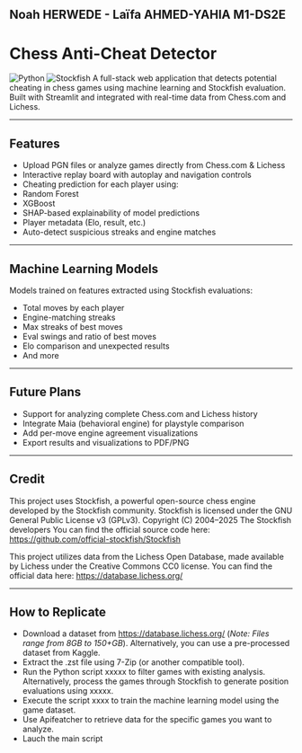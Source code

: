 ## Noah HERWEDE - Laïfa AHMED-YAHIA M1-DS2E

# Chess Anti-Cheat Detector  
![Python](https://img.shields.io/badge/Python-3.10+-blue)
![Stockfish](https://img.shields.io/badge/Stockfish-Engine-orange)
A full-stack web application that detects potential cheating in chess games using machine learning and Stockfish evaluation. Built with Streamlit and integrated with real-time data from Chess.com and Lichess.

---

##  Features

-  Upload PGN files or analyze games directly from Chess.com & Lichess
-  Interactive replay board with autoplay and navigation controls
-  Cheating prediction for each player using:
  - Random Forest
  - XGBoost
-  SHAP-based explainability of model predictions
-  Player metadata (Elo, result, etc.)
-  Auto-detect suspicious streaks and engine matches

---

## Machine Learning Models

Models trained on features extracted using Stockfish evaluations:

- Total moves by each player
- Engine-matching streaks
- Max streaks of best moves
- Eval swings and ratio of best moves
- Elo comparison and unexpected results
- And more

---

## Future Plans

- Support for analyzing complete Chess.com and Lichess history
- Integrate Maia (behavioral engine) for playstyle comparison
- Add per-move engine agreement visualizations
- Export results and visualizations to PDF/PNG

---
## Credit

This project uses Stockfish, a powerful open-source chess engine developed by the Stockfish community.
Stockfish is licensed under the GNU General Public License v3 (GPLv3).
Copyright (C) 2004–2025 The Stockfish developers
You can find the official source code here: https://github.com/official-stockfish/Stockfish 

This project utilizes data from the Lichess Open Database, made available by Lichess under the Creative Commons CC0 license.
You can find the official data here: https://database.lichess.org/

---

## How to Replicate

- Download a dataset from https://database.lichess.org/ (*Note: Files range from 8GB to 150+GB*). Alternatively, you can use a pre-processed dataset from Kaggle.
- Extract the .zst file using 7-Zip (or another compatible tool).
- Run the Python script xxxxx to filter games with existing analysis. Alternatively, process the games through Stockfish to generate position evaluations using xxxxx.
- Execute the script xxxx to train the machine learning model using the game dataset.
- Use Apifeatcher to retrieve data for the specific games you want to analyze.
- Lauch the main script

